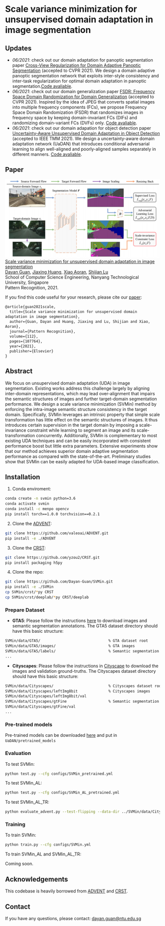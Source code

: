 # Scale variance minimization for unsupervised domain adaptation in image segmentation

## Updates

- *06/2021*: check out our domain adaptation for panoptic segmentation paper [Cross-View Regularization for Domain Adaptive Panoptic Segmentation](https://arxiv.org/abs/2103.02584) (accepted to CVPR 2021). We design a domain adaptive panoptic segmentation network that exploits inter-style consistency and inter-task regularization for optimal domain adaptation in panoptic segmentation.[Code avaliable](https://github.com/jxhuang0508/FSDR).
- *06/2021*: check out our domain generalization paper [FSDR: Frequency Space Domain Randomization for Domain Generalization](https://arxiv.org/abs/2103.02370) (accepted to CVPR 2021). Inspired by the idea of JPEG that converts spatial images into multiple frequency components (FCs), we propose Frequency Space Domain Randomization (FSDR) that randomizes images in frequency space by keeping domain-invariant FCs (DIFs) and randomizing domain-variant FCs (DVFs) only. [Code avaliable](https://github.com/jxhuang0508/CVRN).
- *06/2021*: check out our domain adapation for object detection paper [Uncertainty-Aware Unsupervised Domain Adaptation in Object Detection](https://arxiv.org/abs/2103.00236) (accepted to IEEE TMM 2021). We design a uncertainty-aware domain adaptation network (UaDAN) that introduces conditional adversarial learning to align well-aligned and poorly-aligned samples separately in different manners. [Code avaliable](https://github.com/Dayan-Guan/UaDAN).

## Paper
![](./teaser.png)
[Scale variance minimization for unsupervised domain adaptation in image segmentation](https://www.researchgate.net/publication/347421562_Scale_variance_minimization_for_unsupervised_domain_adaptation_in_image_segmentation)  
 [Dayan Guan](https://scholar.google.com/citations?user=9jp9QAsAAAAJ&hl=en), [Jiaxing Huang](https://scholar.google.com/citations?user=czirNcwAAAAJ&hl=en&oi=ao),  [Xiao Aoran](https://scholar.google.com/citations?user=yGKsEpAAAAAJ&hl=en), [Shijian Lu](https://scholar.google.com/citations?user=uYmK-A0AAAAJ&hl=en)  
 School of Computer Science Engineering, Nanyang Technological University, Singapore  
 Pattern Recognition, 2021.
 
If you find this code useful for your research, please cite our [paper](https://www.researchgate.net/publication/347421562_Scale_variance_minimization_for_unsupervised_domain_adaptation_in_image_segmentation):

```
@article{guan2021scale,
  title={Scale variance minimization for unsupervised domain adaptation in image segmentation},
  author={Guan, Dayan and Huang, Jiaxing and Lu, Shijian and Xiao, Aoran},
  journal={Pattern Recognition},
  volume={112},
  pages={107764},
  year={2021},
  publisher={Elsevier}
}
```

## Abstract

We focus on unsupervised domain adaptation (UDA) in image segmentation. Existing works address this challenge largely by aligning inter-domain representations, which may lead over-alignment that impairs the semantic structures of images and further target-domain segmentation performance. We design a scale variance minimization (SVMin) method by enforcing the intra-image semantic structure consistency in the target domain. Specifically, SVMin leverages an intrinsic property that simple scale transformation has little effect on the semantic structures of images. It thus introduces certain supervision in the target domain by imposing a scale-invariance constraint while learning to segment an image and its scale-transformation concurrently. Additionally, SVMin is complementary to most existing UDA techniques and can be easily incorporated with consistent performance boost but little extra parameters. Extensive experiments show that our method achieves superior domain adaptive segmentation performance as compared with the state-of-the-art. Preliminary studies show that SVMin can be easily adapted for UDA-based image classification.

## Installation
1. Conda enviroment:
```bash
conda create -n svmin python=3.6
conda activate svmin
conda install -c menpo opencv
pip install torch==1.0.0 torchvision==0.2.1
```

2. Clone the [ADVENT](https://github.com/valeoai/ADVENT):
```bash
git clone https://github.com/valeoai/ADVENT.git
pip install -e ./ADVENT
```

3. Clone the [CRST](https://github.com/yzou2/CRST):
```bash
git clone https://github.com/yzou2/CRST.git
pip install packaging h5py
```

4. Clone the repo:
```bash
git clone https://github.com/Dayan-Guan/SVMin.git
pip install -e ./SVMin
cp SVMin/crst/*py CRST
cp SVMin/crst/deeplab/*py CRST/deeplab
```

### Prepare Dataset
* **GTA5**: Please follow the instructions [here](https://download.visinf.tu-darmstadt.de/data/from_games/) to download images and semantic segmentation annotations. The GTA5 dataset directory should have this basic structure:
```bash
SVMin/data/GTA5/                               % GTA dataset root
SVMin/data/GTA5/images/                        % GTA images
SVMin/data/GTA5/labels/                        % Semantic segmentation labels
...
```

* **Cityscapes**: Please follow the instructions in [Cityscape](https://www.cityscapes-dataset.com/) to download the images and validation ground-truths. The Cityscapes dataset directory should have this basic structure:
```bash
SVMin/data/Cityscapes/                         % Cityscapes dataset root
SVMin/data/Cityscapes/leftImg8bit              % Cityscapes images
SVMin/data/Cityscapes/leftImg8bit/val
SVMin/data/Cityscapes/gtFine                   % Semantic segmentation labels
SVMin/data/Cityscapes/gtFine/val
...
```

### Pre-trained models
Pre-trained models can be downloaded [here](https://github.com/Dayan-Guan/SVMin/releases/tag/Latest) and put in ```UaDAN/pretrained_models```

### Evaluation
To test SVMin:
```bash
python test.py --cfg configs/SVMin_pretrained.yml
```

To test SVMin_AL:
```bash
python test.py --cfg configs/SVMin_AL_pretrained.yml
```

To test SVMin_AL_TR:
```bash
python evaluate_advent.py --test-flipping --data-dir ../SVMin/data/Cityscapes --restore-from ../SVMin/pretrained_models/SVMin_AL_TR_pretrained.pth --save ../SVMin/experiments/GTA2Cityscapes_SVMin_AL_TR
```

### Training
To train SVMin:
```bash
python train.py --cfg configs/SVMin.yml
```

To train SVMin_AL and SVMin_AL_TR:

Coming soon.

## Acknowledgements
This codebase is heavily borrowed from [ADVENT](https://github.com/valeoai/ADVENT) and [CRST](https://github.com/yzou2/CRST).

## Contact
If you have any questions, please contact: dayan.guan@ntu.edu.sg
